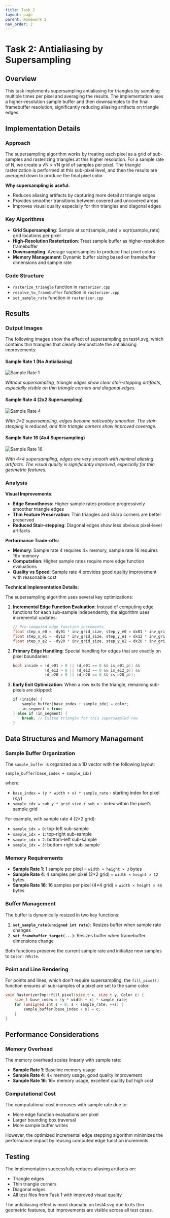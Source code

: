 ```yaml
---
title: Task 2
layout: page
parent: Homework 1
nav_order: 2
---
```


# Task 2: Antialiasing by Supersampling

## Overview

This task implements supersampling antialiasing for triangles by sampling multiple times per pixel and averaging the results. The implementation uses a higher-resolution sample buffer and then downsamples to the final framebuffer resolution, significantly reducing aliasing artifacts on triangle edges.

## Implementation Details

### Approach

The supersampling algorithm works by treating each pixel as a grid of sub-samples and rasterizing triangles at this higher resolution. For a sample rate of N, we create a √N × √N grid of samples per pixel. The triangle rasterization is performed at this sub-pixel level, and then the results are averaged down to produce the final pixel color.

**Why supersampling is useful:**

- Reduces aliasing artifacts by capturing more detail at triangle edges
- Provides smoother transitions between covered and uncovered areas
- Improves visual quality especially for thin triangles and diagonal edges

### Key Algorithms

- **Grid Supersampling**: Sample at sqrt(sample_rate) × sqrt(sample_rate) grid locations per pixel
- **High-Resolution Rasterization**: Treat sample buffer as higher-resolution framebuffer
- **Downsampling**: Average supersamples to produce final pixel colors
- **Memory Management**: Dynamic buffer sizing based on framebuffer dimensions and sample rate

### Code Structure

- `rasterize_triangle` function in `rasterizer.cpp`
- `resolve_to_framebuffer` function in `rasterizer.cpp`
- `set_sample_rate` function in `rasterizer.cpp`

## Results

### Output Images

The following images show the effect of supersampling on test4.svg, which contains thin triangles that clearly demonstrate the antialiasing improvements:

#### Sample Rate 1 (No Antialiasing)

![Sample Rate 1](test4_1x1_supersample.png)

_Without supersampling, triangle edges show clear stair-stepping artifacts, especially visible on thin triangle corners and diagonal edges._

#### Sample Rate 4 (2x2 Supersampling)

![Sample Rate 4](test4_2x2_supersample.png)

_With 2×2 supersampling, edges become noticeably smoother. The stair-stepping is reduced, and thin triangle corners show improved coverage._

#### Sample Rate 16 (4x4 Supersampling)

![Sample Rate 16](test4_4x4_supersample.png)

_With 4×4 supersampling, edges are very smooth with minimal aliasing artifacts. The visual quality is significantly improved, especially for thin geometric features._

### Analysis

**Visual Improvements:**

- **Edge Smoothness**: Higher sample rates produce progressively smoother triangle edges
- **Thin Feature Preservation**: Thin triangles and sharp corners are better preserved
- **Reduced Stair-stepping**: Diagonal edges show less obvious pixel-level artifacts

**Performance Trade-offs:**

- **Memory**: Sample rate 4 requires 4× memory, sample rate 16 requires 16× memory
- **Computation**: Higher sample rates require more edge function evaluations
- **Quality vs Speed**: Sample rate 4 provides good quality improvement with reasonable cost

**Technical Implementation Details:**

The supersampling algorithm uses several key optimizations:

1. **Incremental Edge Function Evaluation**: Instead of computing edge functions for each sub-sample independently, the algorithm uses incremental updates:

   ```cpp
   // Pre-computed edge function increments
   float step_x_e0 = -dy01 * inv_grid_size, step_y_e0 = dx01 * inv_grid_size;
   float step_x_e1 = -dy12 * inv_grid_size, step_y_e1 = dx12 * inv_grid_size;
   float step_x_e2 = -dy20 * inv_grid_size, step_y_e2 = dx20 * inv_grid_size;
   ```

2. **Primary Edge Handling**: Special handling for edges that are exactly on pixel boundaries:

   ```cpp
   bool inside = (d_e01 > 0 || (d_e01 == 0 && is_e01_p)) &&
                 (d_e12 > 0 || (d_e12 == 0 && is_e12_p)) &&
                 (d_e20 > 0 || (d_e20 == 0 && is_e20_p));
   ```

3. **Early Exit Optimization**: When a row exits the triangle, remaining sub-pixels are skipped:
   ```cpp
   if (inside) {
       sample_buffer[base_index + sample_idx] = color;
       in_segment = true;
   } else if (in_segment) {
       break; // Exited triangle for this supersampled row
   }
   ```

## Data Structures and Memory Management

### Sample Buffer Organization

The `sample_buffer` is organized as a 1D vector with the following layout:

```
sample_buffer[base_index + sample_idx]
```

where:

- `base_index = (y * width + x) * sample_rate` - starting index for pixel (x,y)
- `sample_idx = sub_y * grid_size + sub_x` - index within the pixel's sample grid

For example, with sample rate 4 (2×2 grid):

- `sample_idx = 0`: top-left sub-sample
- `sample_idx = 1`: top-right sub-sample
- `sample_idx = 2`: bottom-left sub-sample
- `sample_idx = 3`: bottom-right sub-sample

### Memory Requirements

- **Sample Rate 1**: 1 sample per pixel = `width × height × 3` bytes
- **Sample Rate 4**: 4 samples per pixel (2×2 grid) = `width × height × 12` bytes
- **Sample Rate 16**: 16 samples per pixel (4×4 grid) = `width × height × 48` bytes

### Buffer Management

The buffer is dynamically resized in two key functions:

1. **`set_sample_rate(unsigned int rate)`**: Resizes buffer when sample rate changes
2. **`set_framebuffer_target(...)`**: Resizes buffer when framebuffer dimensions change

Both functions preserve the current sample rate and initialize new samples to `Color::White`.

### Point and Line Rendering

For points and lines, which don't require supersampling, the `fill_pixel()` function ensures all sub-samples of a pixel are set to the same color:

```cpp
void RasterizerImp::fill_pixel(size_t x, size_t y, Color c) {
    size_t base_index = (y * width + x) * sample_rate;
    for (unsigned int s = 0; s < sample_rate; ++s) {
        sample_buffer[base_index + s] = c;
    }
}
```

## Performance Considerations

### Memory Overhead

The memory overhead scales linearly with sample rate:

- **Sample Rate 1**: Baseline memory usage
- **Sample Rate 4**: 4× memory usage, good quality improvement
- **Sample Rate 16**: 16× memory usage, excellent quality but high cost

### Computational Cost

The computational cost increases with sample rate due to:

- More edge function evaluations per pixel
- Larger bounding box traversal
- More sample buffer writes

However, the optimized incremental edge stepping algorithm minimizes the performance impact by reusing computed edge function increments.

<!-- ### Extra Credit: Alternative Sampling Patterns

The current implementation uses regular grid sampling. Alternative patterns could include:

- **Jittered Sampling**: Random offset within each sub-pixel for better noise distribution
- **Low-Discrepancy Sequences**: Quasi-random sampling patterns for better coverage
- **Adaptive Sampling**: Higher sampling density at edges, lower in flat areas

| Sampling Method    | Visual Quality | Performance | Memory Usage |
| ------------------ | -------------- | ----------- | ------------ |
| Grid Supersampling | Good           | Fast        | High         |
| Jittered Sampling  | Better         | Similar     | Same         |
| Adaptive Sampling  | Excellent      | Variable    | Variable     | -->

## Testing

The implementation successfully reduces aliasing artifacts on:

- Triangle edges
- Thin triangle corners
- Diagonal edges
- All test files from Task 1 with improved visual quality

The antialiasing effect is most dramatic on test4.svg due to its thin geometric features, but improvements are visible across all test cases.
